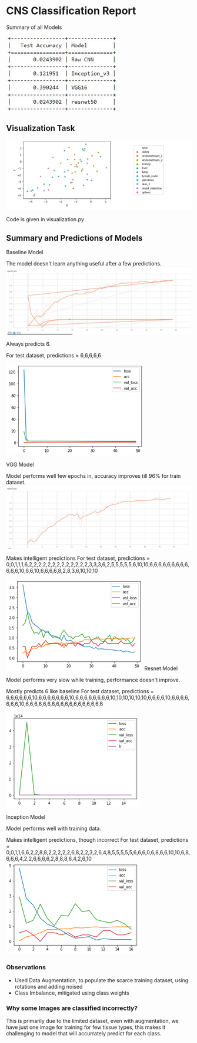 # CNS Classification Report

Summary of all Models

![alt text](https://github.com/shubhpatr/cns-classification/blob/main/plots/table.JPG)



## Visualization Task

![alt text](https://github.com/shubhpatr/cns-classification/blob/main/plots/tsne.JPG)

Code is given in visualization.py

## Summary and Predictions of Models

Baseline Model

The model doesn't learn anything useful after a few predictions.
![alt text](https://github.com/shubhpatr/cns-classification/blob/main/plots/baselineTR.JPG)


Always predicts 6. 

For test dataset, predictions = 6,6,6,6,6

![alt text](https://github.com/shubhpatr/cns-classification/blob/main/plots/baselinehist.png)



VGG Model

Model performs well few epochs in, accuracy improves till 96% for train dataset. 
![alt text](https://github.com/shubhpatr/cns-classification/blob/main/plots/vgg.JPG)

Makes intelligent predictions
For test dataset, predictions = 0,0,1,1,1,6,2,2,2,2,2,2,2,2,2,2,2,2,2,3,3,3,6,2,5,5,5,5,5,6,10,10,6,6,6,6,6,6,6,6,6,6,6,6,10,6,6,10,6,6,6,6,8,2,8,3,6,10,10,10

![alt text](https://github.com/shubhpatr/cns-classification/blob/main/plots/vgghist.png)
Resnet Model

Model performs very slow while training, performance doesn't improve. 

Mostly predicts  6 like baseline
For test dataset, predictions = 6,6,6,6,6,6,10,6,6,6,6,6,6,6,10,6,6,6,6,6,6,6,6,10,10,10,10,10,10,6,6,6,6,10,6,6,6,6,6,6,6,10,6,6,6,6,6,6,6,6,6,6,6,6,6,6,6,6,6,6

![alt text](https://github.com/shubhpatr/cns-classification/blob/main/plots/resnethist.png)

Inception Model

Model performs well with training data. 


Makes intelligent predictions, though incorrect
For test dataset, predictions = 0,0,1,1,6,6,2,2,8,8,2,2,2,2,2,6,8,2,2,3,2,6,4,8,5,5,5,5,5,6,6,6,0,6,8,6,6,10,10,6,8,6,6,6,4,2,2,6,6,6,6,2,8,8,8,6,4,2,6,10
![alt text](https://github.com/shubhpatr/cns-classification/blob/main/plots/incepthist.png)

### Observations

* Used Data Augmentation, to populate the scarce training dataset, using rotations and adding noised
* Class Imbalance, mitigated using class weights

### Why some Images are classified incorrectly?

This is primarily due to the limited dataset, even with augmentation, we have just one image for training for few tissue types, this makes it challenging to model that will accurrately predict for each class. 
